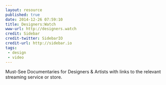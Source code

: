 ```yaml
---
layout: resource
published: true
date: 2014-12-26 07:59:10
title: Designers:Watch
www-url: http://designers.watch
credit: Sidebar
credit-twitter: SidebarIO
credit-url: http://sidebar.io
tags: 
 - design
 - video
---
```


Must-See Documentaries for Designers & Artists with links to the relevant streaming service or store.